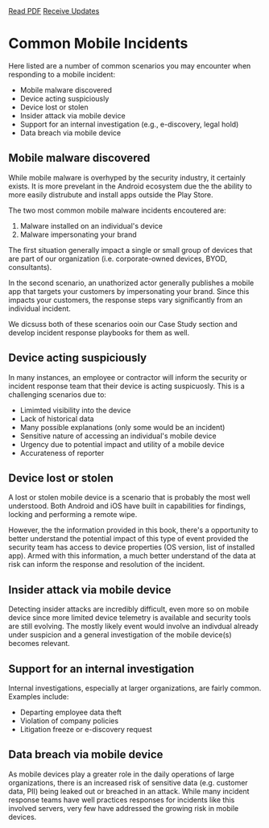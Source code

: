<div class="cta-banner">
  <a class="cta-banner-pdf" href="https://info.nowsecure.com/IRforAndroidandiOS_PDFRequest.html">Read PDF<i class="fa fa-file-pdf-o"></i></a>
  <a class="cta-banner-update" href="https://info.nowsecure.com/IRforAndroidandiOS_Updates.html">Receive Updates<i class="fa fa-bell-o"></i></a>
</div>

# Common Mobile Incidents
Here listed are a number of common scenarios you may encounter when responding to a mobile incident:

* Mobile malware discovered
* Device acting suspiciously
* Device lost or stolen
* Insider attack via mobile device
* Support for an internal investigation (e.g., e-discovery, legal hold) 
* Data breach via mobile device

## Mobile malware discovered
While mobile malware is overhyped by the security industry, it certainly exists. It is more prevelant in the Android ecosystem due the the ability to more easily distrubute and install apps outside the Play Store.

The two most common mobile malware incidents encoutered are:

1. Malware installed on an individual's device
1. Malware impersonating your brand

The first situation generally impact a single or small group of devices that are part of our organization (i.e. corporate-owned devices, BYOD, consultants).

In the second scenario, an unathorized actor generally publishes a mobile app that targets your customers by impersonating your brand. Since this impacts your customers, the response steps vary significantly from an individual incident.

We dicsuss both of these scenarios ooin our Case Study section and develop incident response playbooks for them as well.

## Device acting suspiciously
In many instances, an employee or contractor will inform the security or incident response team that their device is acting suspicuosly. This is a challenging scenarios due to:

* Limimted visibility into the device
* Lack of historical data
* Many possible explanations (only some would be an incident)
* Sensitive nature of accessing an individual's mobile device
* Urgency due to potential impact and utility of a mobile device
* Accurateness of reporter

## Device lost or stolen
A lost or stolen mobile device is a scenario that is probably the most well understood. Both Android and iOS have built in capabilities for findings, locking and performing a remote wipe.

However, the the information provided in this book, there's a opportunity to better understand the potential impact of this type of event provided the security team has access to device properties (OS version, list of installed app). Armed with this information, a much better understand of the data at risk can inform the response and resolution of the incident. 

## Insider attack via mobile device
Detecting insider attacks are incredibly difficult, even more so on mobile device since more limited device telemetry is available and security tools are still evolving. The mostly likely event would involve an indivdual already under suspicion and a general investigation of the mobile device(s) becomes relevant.   

## Support for an internal investigation 
Internal investigations, especially at larger organizations, are fairly common. Examples include:

* Departing employee data theft
* Violation of company policies
* Litigation freeze or e-discovery request

## Data breach via mobile device
As mobile devices play a greater role in the daily operations of large organizations, there is an increased risk of sensitive data (e.g. customer data, PII) being leaked out or breached in an attack. While many incident response teams have well practices responses for incidents like this involved servers, very few have addressed the growing risk in mobile devices.

